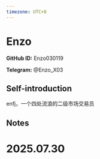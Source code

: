 ```yaml
---
timezone: UTC+8
---
```


# Enzo

**GitHub ID:** Enzo030119

**Telegram:** @Enzo_X03

## Self-introduction

enfj，一个四处流浪的二级市场交易员

## Notes

<!-- Content_START -->

# 2025.07.30


<!-- Content_END -->
